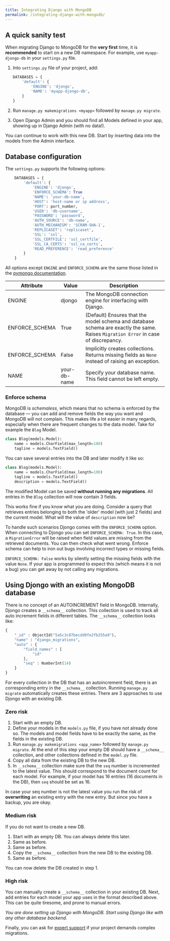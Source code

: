 ```yaml
---
title: Integrating Django with MongoDB
permalink: /integrating-django-with-mongodb/
---
```


## A quick sanity test

When migrating Django to MongoDB for the **very first** time, it is **recommended** to start on a new DB namespace. For example, use `myapp-djongo-db` in your `settings.py` file. 

1. Into `settings.py` file of your project, add:

      ```python
      DATABASES = {
          'default': {
              'ENGINE': 'djongo',
              'NAME': 'myapp-djongo-db',
          }
      }
      ```
  
2. Run `manage.py makemigrations <myapp>` followed by `manage.py migrate`.
3.  Open Django Admin and you should find all Models defined in your app, showing up in Django Admin (with no data!).

You can continue to work with this new DB. Start by inserting data into the models from the Admin interface.

## Database configuration

The `settings.py` supports the following options:

```python
    DATABASES = {
        'default': {
            'ENGINE': 'djongo',
            'ENFORCE_SCHEMA': True
            'NAME': 'your-db-name',
            'HOST': 'host-name or ip address',
            'PORT': port_number,
            'USER': 'db-username',
            'PASSWORD': 'password',
            'AUTH_SOURCE': 'db-name',
            'AUTH_MECHANISM': 'SCRAM-SHA-1',
            'REPLICASET': 'replicaset',
            'SSL': 'ssl',
            'SSL_CERTFILE': 'ssl_certfile',
            'SSL_CA_CERTS': 'ssl_ca_certs',
            'READ_PREFERENCE': 'read_preference'
        }
    }
```

All options except `ENGINE` and `ENFORCE_SCHEMA` are the same those listed in the [pymongo documentation](http://api.mongodb.com/python/current/api/pymongo/mongo_client.html#pymongo.mongo_client.MongoClient).

Attribute | Value | Description
---------|------|-------------
ENGINE | djongo | The MongoDB connection engine for interfacing with Django.
ENFORCE_SCHEMA | True | (Default) Ensures that the model schema and database schema are exactly the same. Raises `Migration Error` in case of discrepancy. 
ENFORCE_SCHEMA | False | Implicitly creates collections. Returns missing fields as `None` instead of raising an exception.
NAME | your-db-name | Specify your database name. This field cannot be left empty.
  

### Enforce schema

MongoDB is *schemaless*, which means that no schema is enforced by the database — you can add and remove fields the way you want and MongoDB will not complain. This makes life a lot easier in many regards, especially when there are frequent changes to the data model. Take for example the `Blog` Model.

```python
class Blog(models.Model):
    name = models.CharField(max_length=100)
    tagline = models.TextField()
```

You can save several entries into the DB and later modify it like so:

```python
class Blog(models.Model):
    name = models.CharField(max_length=100)
    tagline = models.TextField()
    description = models.TextField()
```

The modified Model can be saved **without running any migrations**. All entries in the `Blog` collection will now contain 3 fields. 

This works fine if you know what you are doing. Consider a query that retrieves entries belonging to both the 'older' model (with just 2 fields) and the current model. What will the value of `description` now be? 

To handle such scenarios Djongo comes with the `ENFORCE_SCHEMA` option. When connecting to Djongo you can set `ENFORCE_SCHEMA: True`. In this case, a `MigrationError` will be raised when field values are missing from the retrieved documents. You can then check what went wrong. Enforce schema can help to iron out bugs involving incorrect types or missing fields.

`ENFORCE_SCHEMA: False` works by silently setting the missing fields with the value `None`. If your app is programmed to expect this (which means it is not a bug) you can get away by not calling any migrations.

## Using Djongo with an existing MongoDB database

There is no concept of an AUTOINCREMENT field in MongoDB. Internally, Djongo creates a `__schema__` collection. This collection is used to track all auto increment fields in different tables. The `__schema__` collection looks like:

```python
{ 
    "_id" : ObjectId("5a5c3c87becdd9fe2fb255a9"), 
    "name" : "django_migrations", 
    "auto" : {
        "field_names" : [
            "id"
        ], 
        "seq" : NumberInt(14)
    }
}
```
For every collection in the DB that has an autoincrement field, there is an corresponding entry in the `__schema__` collection. Running `manage.py migrate` automatically creates these entries. There are 3 approaches to use Djongo with an existing DB.

### Zero risk

1. Start with an empty DB.
2. Define your models in the `models.py` file, if you have not already done so. The models and model fields have to be exactly the same, as the fields in the existing DB.
3. Run `manage.py makemigrations <app_name>` followed by `manage.py migrate`. At the end of this step your empty DB should have a `__schema__` collection, and other collections defined in the `model.py` file.
4. Copy all data from the existing DB to the new DB.
5. In `__schema__` collection make sure that the `seq` number is incremented to the latest value. This should correspond to the document count for each model. For example, if your model has 16 entries (16 documents in the DB), then `seq` should be set as 16.

In case your seq number is not the latest value you run the risk of **overwriting** an existing entry with the new entry. But since you have a backup, you are okay.

### Medium risk

If you do not want to create a new DB.

1. Start with an empty DB. You can always delete this later.
2. Same as before.
3. Same as before.
4. Copy the `__schema__` collection from the new DB to the existing DB.
5. Same as before.

You can now delete the DB created in step 1.

### High risk

You can manually create a `__schema__` collection in your existing DB. Next, add entries for each model your app uses in the format described above. This can be quite tiresome, and prone to manual errors.

*You are done setting up Django with MongoDB. Start using Django like with any other database backend.*

Finally, you can ask for [expert support](https://www.patreon.com/nesdis) if your project demands complex migrations.
